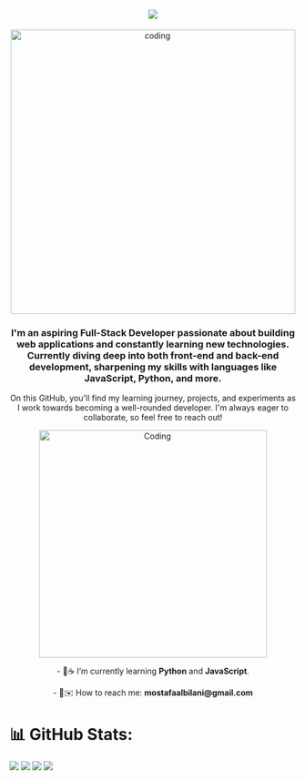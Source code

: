 <h1 align="center">
    <img src="https://readme-typing-svg.herokuapp.com/?font=Righteous&size=35&center=true&vCenter=true&width=700&height=70&duration=4000&lines=Welcome+to+My+Coding+Playground+👋!&color=8A2BE2&effect=slide-in" />
</h1>
<p align="center">
    <img alt="coding" src="https://user-images.githubusercontent.com/109351602/202650321-7f4da361-f98f-4345-8df4-adf352a11322.gif" width="500">
</p>

<h3 align="center">
    I'm an aspiring Full-Stack Developer passionate about building web applications and constantly learning new technologies. 
    Currently diving deep into both front-end and back-end development, sharpening my skills with languages like 
    <strong>JavaScript</strong>, <strong>Python</strong>, and more.
</h3>

<p align="center">
    On this GitHub, you'll find my learning journey, projects, and experiments as I work towards becoming a well-rounded developer. 
    I'm always eager to collaborate, so feel free to reach out!
</p>

<div align="center">
    <img alt="Coding" width="400" src="https://user-images.githubusercontent.com/109351602/202650753-852189c1-9c35-4e3b-9d7e-24ed50f5e03d.gif">
    <div>
        <p>- 🐍☕ I’m currently learning <strong>Python</strong> and <strong>JavaScript</strong>.</p>
        <p>- 📧✉️ How to reach me: <strong>mostafaalbilani@gmail.com</strong></p>
    </div>
</div>

# 📊 GitHub Stats:
![](https://github-readme-stats.vercel.app/api?username=Mostafa-Al-Bilani&theme=radical&hide_border=false&include_all_commits=true&count_private=false)
![](https://github-readme-streak-stats.herokuapp.com/?user=Mostafa-Al-Bilani&theme=radical&hide_border=false)
![](https://github-profile-summary-cards.vercel.app/api/cards/stats?username=Mostafa-Al-Bilani&theme=github_dark)
![](https://github-profile-summary-cards.vercel.app/api/cards/productive-time?username=Mostafa-Al-Bilani&theme=github_dark)
